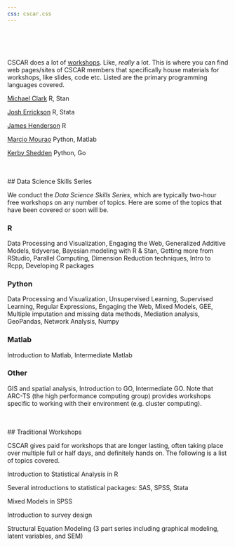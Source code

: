 ```yaml
---
css: cscar.css
---
```


<br>
<br>
<br>

CSCAR does a lot of [workshops](http://cscar.research.umich.edu/events/category/workshops/). Like, *really* a lot. This is where you can find web pages/sites of CSCAR members that specifically house materials for workshops, like slides, code etc.  Listed are the primary programming languages covered.


[Michael Clark](https://m-clark.github.io/workshops/) R, Stan

[Josh Errickson](https://github.com/josherrickson) R, Stata

[James Henderson](https://github.com/jbhender/Workshops) R

[Marcio Mourao](https://marcio-mourao.github.io/) Python, Matlab

[Kerby Shedden](https://kshedden.github.io/) Python, Go

<br>
<br>
## Data Science Skills Series

We conduct the *Data Science Skills Series*, which are typically two-hour free workshops on any number of topics. Here are some of the topics that have been covered or soon will be.

### R

Data Processing and Visualization, Engaging the Web, Generalized Additive Models, tidyverse, Bayesian modeling with R & Stan, Getting more from RStudio, Parallel Computing, Dimension Reduction techniques, Intro to Rcpp, Developing R packages


### Python

Data Processing and Visualization, Unsupervised Learning,  Supervised Learning, Regular Expressions, Engaging the Web, Mixed Models, GEE, Multiple imputation and missing data methods, Mediation analysis, GeoPandas, Network Analysis, Numpy


### Matlab

Introduction to Matlab, Intermediate Matlab

### Other

GIS and spatial analysis, Introduction to GO, Intermediate GO. Note that ARC-TS (the high performance computing group) provides workshops specific to working with their environment (e.g. cluster computing).


<br>
<br>
## Traditional Workshops

CSCAR  gives paid for workshops that are longer lasting, often taking place over multiple full or half days, and definitely hands on.    The following is a list of topics covered.

Introduction to Statistical Analysis in R

Several introductions to statistical packages: SAS, SPSS, Stata

Mixed Models in SPSS

Introduction to survey design

Structural Equation Modeling (3 part series including graphical modeling, latent variables, and SEM)
